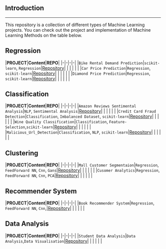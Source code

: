 
## Introduction
---

This repository is a collection of different types of Machine Learning projects.
You can check  out the project and implementation of Machine Learning Methods on the table below.


## Regression
|__PROJECT__|__Content__|__REPO__|
|-|-|-|-|
|`Bike Rental Demand Prediction`|`scikit-learn`, `Regression`|[Repository](Bike_Rental_Demand_Prediction)|
| | | | |
|`Car Price Prediction`|`Regression`, `scikit-learn`|[Repository](Car_Price_Prediction)|
| | | | |
|`Diamond Price Prediction`|`Regression`, `scikit-learn`|[Repository](Diamond_Price_Prediction)|
| | | | |

## Classification
|__PROJECT__|__Content__|__REPO__|
|-|-|-|-|
|`Amazon Reviews Sentimental Analysis`|`NLP`, `Sentimental Analysis`|[Repository](Amazon_Sentimental_Analysis)|
| | | | |
|`Credit Card Fraud Detection`|`Classification`, `Imbalanced Dataset`, `scikit-learn`|[Repository](Credit_Card_Fraud_Detection)|
| | | | |
|`Wine Quality Classification`|`Classification`, `Feature-Selection`,`scikit-learn`|[Repository](Wine_Quality_Classification)|
| | | | |
|`Malicious_Url_Detection`|`Classification`, `NLP`, `scikit-learn`|[Repository](Malicious_Url_Detection)|
| | | | |


## Clustering
|__PROJECT__|__Content__|__REPO__|
|-|-|-|-|
|`Mall Customer Segmentaion`|`Regression`, `FeedForward NN`, `Cnn`, `Gans`|[Repository](Mall_Customer_Segmentaion)|
| | | | |
|`Cusomer Analytics`|`Regression`, `FeedForward NN`, `Cnn`, `PCA`|[Repository](Cusomer_Analytics)|
| | | | |


## Recommender System
|__PROJECT__|__Content__|__REPO__|
|-|-|-|-|
|`Book Recommender System`|`Regression`, `FeedForward NN`, `Cnn`,|[Repository](Book_Recommender_System)|
| | | | |


## Data Analysis
|__PROJECT__|__Content__|__REPO__|
|-|-|-|-|
|`Student Data Analysis`|`Data Analysis`,`Data Visualisation`|[Repository](Student_Data_Analysis)|
| | | | |
